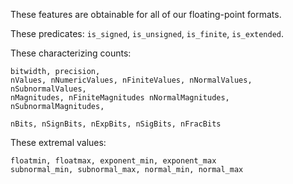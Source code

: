 These features are obtainable for all of our floating-point formats.


These predicates: `is_signed`, `is_unsigned`, `is_finite`, `is_extended`. 

These characterizing counts:
```
bitwidth, precision,
nValues, nNumericValues, nFiniteValues, nNormalValues, nSubnormalValues,
nMagnitudes, nFiniteMagnitudes nNormalMagnitudes, nSubnormalMagnitudes,

nBits, nSignBits, nExpBits, nSigBits, nFracBits
```

These extremal values:
```
floatmin, floatmax, exponent_min, exponent_max
subnormal_min, subnormal_max, normal_min, normal_max
```
